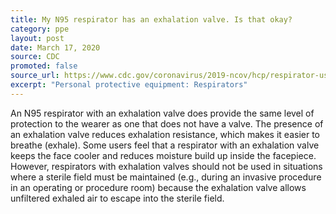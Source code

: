 ```yaml
---
title: My N95 respirator has an exhalation valve. Is that okay?
category: ppe
layout: post
date: March 17, 2020
source: CDC
promoted: false
source_url: https://www.cdc.gov/coronavirus/2019-ncov/hcp/respirator-use-faq.html#respirators
excerpt: "Personal protective equipment: Respirators"
---
```


An N95 respirator with an exhalation valve does provide the same level of protection to the wearer as one that does not have a valve. The presence of an exhalation valve reduces exhalation resistance, which makes it easier to breathe (exhale). Some users feel that a respirator with an exhalation valve keeps the face cooler and reduces moisture build up inside the facepiece. However, respirators with exhalation valves should not be used in situations where a sterile field must be maintained (e.g., during an invasive procedure in an operating or procedure room) because the exhalation valve allows unfiltered exhaled air to escape into the sterile field.
